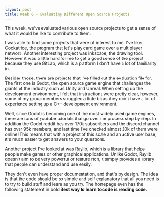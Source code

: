 ```yaml
---
layout: post
title: Week 6 - Evaluating Different Open Source Projects
---
```

<!--
Make your blog posts: what are your thoughts about different projects that you have looked at so far? what are you most excited about regarding working on an opens source project? what do you think will be the biggest challenges? how do you plan to overcome them?
-->

This week, we've evaluated various open source projects to get a sense of what it would be like to contribute to them.

I was able to find some projects that were of interest to me. I've liked Cockatrice, the program that let's play card game over a multiplayer network. Another interesting project was inkscape, the drawing tool. However it was a little hard for me to get a good sense of the project because they use GitLab, which is a platform I don't have a lot of familiarity in.

<!--more-->

Besides those, there are projects that I've filled out the evaluation file for. The first one is Godot, the open source game engine that challenges the giants of the industry such as Unity and Unreal. When setting up the development environment, I felt that instructions were pretty clear, however, some of my group members struggled a little bit as they don't have a lot of experience setting up a C++ development environment. 

Well, since Godot is becoming one of the most widely used game engines, there are tons of youtube tutorials that go over the process step by step. In addition the Godot reddit has over 170k subscribers and the discord channel has over 95k members, and last time I've checked almost 20k of them were online! This means that with a project of this scale and an active user base, it's much easier to get answers to your questions. 

Another project I've looked at was Raylib, which is a library that helps people make games or other graphical applications. Unlike Godot, Raylib doesn't aim to be very powerful or feature rich, it simply provides a library that people can understand and use easily. 

They don't even have proper documentation, and that's by design. The idea is that the code should be so simple and self explanatory that all you need is to try to build stuff and learn as you try. The homepage even has the following statement in bold __Best way to learn to code is reading code.__


